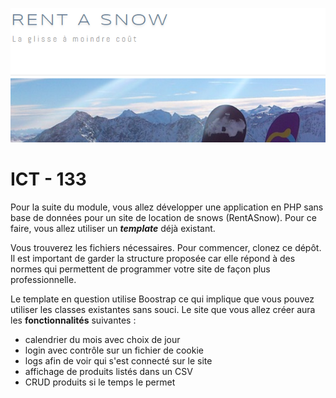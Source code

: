 ![introBanner](imgIntroReadme.PNG)

# ICT - 133

Pour la suite du module, vous allez développer une application en PHP sans base de données pour un site de location de snows (RentASnow). Pour ce faire, vous allez utiliser un ***template*** déjà existant.

Vous trouverez les fichiers nécessaires. Pour commencer, clonez ce dépôt. Il est important de garder la structure proposée car elle répond à des normes qui permettent de programmer votre site de façon plus professionnelle.

Le template en question utilise Boostrap ce qui implique que vous pouvez utiliser les classes existantes sans souci. 
Le site que vous allez créer aura les **fonctionnalités** suivantes :

- calendrier du mois avec choix de jour
- login avec contrôle sur un fichier de cookie
- logs afin de voir qui s'est connecté sur le site
- affichage de produits listés dans un CSV
- CRUD produits si le temps le permet
